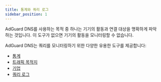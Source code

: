 ```yaml
---
title: 통계와 쿼리 로그
sidebar_position: 1
---
```


AdGuard DNS를 사용하는 목적 중 하나는 기기의 활동과 연결 대상을 명확하게 파악하는 것입니다. 이 도구가 없으면 기기의 활동을 모니터링할 수 없습니다.

AdGuard DNS는 쿼리를 모니터링하기 위한 다양한 유용한 도구를 제공합니다:

- [통계](/private-dns/statistics-and-log/statistics.md)
- [트래픽 목적지](/private-dns/statistics-and-log/traffic-destination.md)
- [기업](/private-dns/statistics-and-log/companies.md)
- [쿼리 로그](/private-dns/statistics-and-log/query-log.md)
